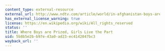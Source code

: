 ```yaml
---
content_type: external-resource
external_url: http://www.ndtv.com/article/world/in-afghanistan-boys-are-prized-and-girls-live-the-part-53594
has_external_license_warning: true
license: https://en.wikipedia.org/wiki/All_rights_reserved
status: ''
title: Where Boys are Prized, Girls Live the Part
uid: 5b8b5e2b-b97e-43a0-ad23-ec4142047bc3
wayback_url: ''
---
```

